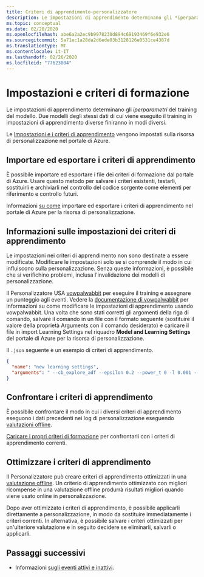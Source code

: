 ```yaml
---
title: Criteri di apprendimento-personalizzatore
description: Le impostazioni di apprendimento determinano gli *iperparametri* del training del modello. Due modelli degli stessi dati di cui viene eseguito il training in impostazioni di apprendimento diverse finiranno in modi diversi.
ms.topic: conceptual
ms.date: 02/20/2020
ms.openlocfilehash: abe6a2a2ec9b9978230d894c69193469f6e932e6
ms.sourcegitcommit: 5a71ec1a28da2d6ede03b3128126e0531ce4387d
ms.translationtype: MT
ms.contentlocale: it-IT
ms.lasthandoff: 02/26/2020
ms.locfileid: "77623804"
---
```

# <a name="learning-policy-and-settings"></a>Impostazioni e criteri di formazione

Le impostazioni di apprendimento determinano gli *iperparametri* del training del modello. Due modelli degli stessi dati di cui viene eseguito il training in impostazioni di apprendimento diverse finiranno in modi diversi.

Le [Impostazioni e i criteri di apprendimento](how-to-settings.md#configure-rewards-for-the-feedback-loop) vengono impostati sulla risorsa di personalizzazione nel portale di Azure.

## <a name="import-and-export-learning-policies"></a>Importare ed esportare i criteri di apprendimento

È possibile importare ed esportare i file dei criteri di formazione dal portale di Azure. Usare questo metodo per salvare i criteri esistenti, testarli, sostituirli e archiviarli nel controllo del codice sorgente come elementi per riferimento e controllo futuri.

Informazioni [su come](how-to-manage-model.md#import-a-new-learning-policy) importare ed esportare i criteri di apprendimento nel portale di Azure per la risorsa di personalizzazione.

## <a name="understand-learning-policy-settings"></a>Informazioni sulle impostazioni dei criteri di apprendimento

Le impostazioni nei criteri di apprendimento non sono destinate a essere modificate. Modificare le impostazioni solo se si comprende il modo in cui influiscono sulla personalizzazione. Senza queste informazioni, è possibile che si verifichino problemi, inclusa l'invalidazione dei modelli di personalizzazione.

Il Personalizzatore USA [vowpalwabbit](https://github.com/VowpalWabbit) per eseguire il training e assegnare un punteggio agli eventi. Vedere la [documentazione di vowpalwabbit](https://github.com/VowpalWabbit/vowpal_wabbit/wiki/Command-line-arguments) per informazioni su come modificare le impostazioni di apprendimento usando vowpalwabbit. Una volta che sono stati corretti gli argomenti della riga di comando, salvare il comando in un file con il formato seguente (sostituire il valore della proprietà Arguments con il comando desiderato) e caricare il file in import Learning Settings nel riquadro **Model and Learning Settings** del portale di Azure per la risorsa di personalizzazione.

Il `.json` seguente è un esempio di criteri di apprendimento.

```json
{
  "name": "new learning settings",
  "arguments": " --cb_explore_adf --epsilon 0.2 --power_t 0 -l 0.001 --cb_type mtr -q ::"
}
```

## <a name="compare-learning-policies"></a>Confrontare i criteri di apprendimento

È possibile confrontare il modo in cui i diversi criteri di apprendimento eseguono i dati precedenti nei log di personalizzazione eseguendo [valutazioni offline](concepts-offline-evaluation.md).

[Caricare i propri criteri di formazione](how-to-manage-model.md) per confrontarli con i criteri di apprendimento correnti.

## <a name="optimize-learning-policies"></a>Ottimizzare i criteri di apprendimento

Il Personalizzatore può creare criteri di apprendimento ottimizzati in una [valutazione offline](how-to-offline-evaluation.md). Un criterio di apprendimento ottimizzato con migliori ricompense in una valutazione offline produrrà risultati migliori quando viene usato online in personalizzazione.

Dopo aver ottimizzato i criteri di apprendimento, è possibile applicarli direttamente a personalizzazione, in modo da sostituire immediatamente i criteri correnti. In alternativa, è possibile salvare i criteri ottimizzati per un'ulteriore valutazione e in seguito decidere se eliminarli, salvarli o applicarli.

## <a name="next-steps"></a>Passaggi successivi

* Informazioni [sugli eventi attivi e inattivi](concept-active-inactive-events.md).
